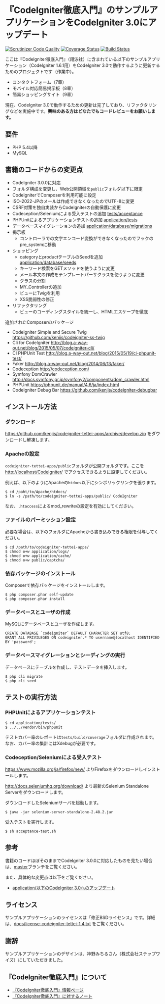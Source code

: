 # 『CodeIgniter徹底入門』のサンプルアプリケーションをCodeIgniter 3.0にアップデート

[![Scrutinizer Code Quality](https://scrutinizer-ci.com/g/kenjis/codeigniter-tettei-apps/badges/quality-score.png?b=develop)](https://scrutinizer-ci.com/g/kenjis/codeigniter-tettei-apps/?branch=develop)
[![Coverage Status](https://coveralls.io/repos/kenjis/codeigniter-tettei-apps/badge.svg?branch=develop)](https://coveralls.io/r/kenjis/codeigniter-tettei-apps?branch=develop)
[![Build Status](https://travis-ci.org/kenjis/codeigniter-tettei-apps.svg?branch=develop)](https://travis-ci.org/kenjis/codeigniter-tettei-apps)

ここは『CodeIgniter徹底入門』（翔泳社）に含まれている以下のサンプルアプリケーション（CodeIgniter 1.6.1用）をCodeIgniter 3.0で動作するように更新するためのプロジェクトです（作業中）。

* コンタクトフォーム（7章）
* モバイル対応簡易掲示板（8章）
* 簡易ショッピングサイト（9章）

現在、CodeIgniter 3.0で動作するための更新は完了しており、リファクタリングなどを実施中です。**興味のある方はどなたでもコードレビューをお願いします。**

## 要件

* PHP 5.4以降
* MySQL

## 書籍のコードからの変更点

* CodeIgniter 3.0.0に対応
* フォルダ構成を変更し、Web公開領域を`public`フォルダ以下に限定
* CodeIgniterでComposerを利用可能に設定
* ISO-2022-JPのメールは作成できなくなったのでUTF-8に変更
* CSRF対策を独自実装からCodeIgniterの自動保護に変更
* Codeception/Seleniumによる受入テストの追加 [tests/acceptance](tests/acceptance)
* PHPUnitによるアプリケーションテストの追加 [application/tests](application/tests)
* データベースマイグレーションの追加 [application/database/migrations](application/database/migrations)
* 掲示板
  * コントローラでの文字エンコード変換ができなくなったのでフックのpre_systemに移動
* ショッピング
  * categoryとproductテーブルのSeedを追加 [application/database/seeds](application/database/seeds)
  * キーワード検索をGETメソッドを使うように変更
  * メール本文の作成をテンプレートパーサクラスを使うように変更
  * クラスの分割
  * MY_Controllerの追加
  * ビューにTwigを利用
  * XSS脆弱性の修正
* リファクタリング
  * ビューのコーディングスタイルを統一し、HTMLエスケープを徹底

追加されたComposerのパッケージ

* CodeIgniter Simple and Secure Twig <https://github.com/kenjis/codeigniter-ss-twig>
* Cli for CodeIgniter <http://blog.a-way-out.net/blog/2015/05/07/codeigniter-cli/>
* CI PHPUnit Test <http://blog.a-way-out.net/blog/2015/05/19/ci-phpunit-test/>
* Faker <http://blog.a-way-out.net/blog/2014/06/13/faker/>
* Codeception <http://codeception.com/>
* Symfony DomCrawler <http://docs.symfony.gr.jp/symfony2/components/dom_crawler.html>
* PHPUnit <https://phpunit.de/manual/4.6/ja/index.html>
* CodeIgniter Debug Bar <https://github.com/kenjis/codeigniter-debugbar>

## インストール方法

### ダウンロード

https://github.com/kenjis/codeigniter-tettei-apps/archive/develop.zip をダウンロードし解凍します。

### Apacheの設定

`codeigniter-tettei-apps/public`フォルダが公開フォルダです。ここを <http://localhost/CodeIgniter/> でアクセスできるように設定してください。

例えば、以下のようにApacheの`htdocs`以下にシンボリックリンクを張ります。

~~~
$ cd /paht/to/Apache/htdocs/
$ ln -s /path/to/codeigniter-tettei-apps/public/ CodeIgniter
~~~

なお、`.htaccess`によるmod_rewriteの設定を有効にしてください。

### ファイルのパーミッション設定

必要な場合は、以下のフォルダにApacheから書き込みできる権限を付与してください。

~~~
$ cd /path/to/codeigniter-tettei-apps/
$ chmod o+w application/logs/
$ chmod o+w application/cache/
$ chmod o+w public/captcha/
~~~

### 依存パッケージのインストール

Composerで依存パッケージをインストールします。

~~~
$ php composer.phar self-update
$ php composer.phar install
~~~

### データベースとユーザの作成

MySQLにデータベースとユーザを作成します。

~~~
CREATE DATABASE `codeigniter` DEFAULT CHARACTER SET utf8;
GRANT ALL PRIVILEGES ON codeigniter.* TO username@localhost IDENTIFIED BY 'password';
~~~

### データベースマイグレーションとシーディングの実行

データベースにテーブルを作成し、テストデータを挿入します。

~~~
$ php cli migrate
$ php cli seed
~~~

## テストの実行方法

### PHPUnitによるアプリケーションテスト

~~~
$ cd application/tests/
$ ../../vendor/bin/phpunit
~~~

テストカバー率のレポートは`tests/build/coverage`フォルダに作成されます。なお、カバー率の集計にはXdebugが必要です。

### Codeception/Seleniumによる受入テスト

<https://www.mozilla.org/ja/firefox/new/> よりFirefoxをダウンロードしインストールします。

<http://docs.seleniumhq.org/download/> より最新のSelenium Standalone Serverをダウンロードします。

ダウンロードしたSeleniumサーバを起動します。

~~~
$ java -jar selenium-server-standalone-2.48.2.jar
~~~

受入テストを実行します。

~~~
$ sh acceptance-test.sh
~~~

## 参考

書籍のコードほぼそのままでCodeIgniter 3.0.0に対応したものを見たい場合は、[master](https://github.com/kenjis/codeigniter-tettei-apps/tree/master)ブランチをご覧ください。

また、具体的な変更点は以下をご覧ください。

* [application/以下のCodeIgniter 3.0へのアップデート](https://github.com/kenjis/codeigniter-tettei-apps/commit/3dcdeefc8e42b2c8f6636fba5e86c7de28f961a3?w=1)

## ライセンス

サンプルアプリケーションのライセンスは「修正BSDライセンス」です。詳細は、[docs/license-codeigniter-tettei-1.4.txt](docs/license-codeigniter-tettei-1.4.txt) をご覧ください。

## 謝辞

サンプルアプリケーションのデザインは、神野みちるさん（株式会社ステップワイズ）にしていただきました。

## 『CodeIgniter徹底入門』について

* [『CodeIgniter徹底入門』情報ページ](http://codeigniter.jp/tettei/)
* [『CodeIgniter徹底入門』に対するノート](https://github.com/codeigniter-jp/codeigniter-tettei-note)
